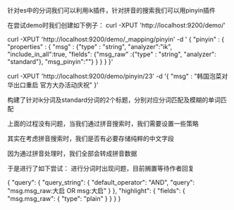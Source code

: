 针对es中的分词我们可以利用ik插件，针对拼音的搜索我们可以用pinyin插件

在尝试demo时我们创建如下例子：
curl -XPUT 'http://localhost:9200/demo/'

curl -XPUT 'http://localhost:9200/demo/_mapping/pinyin' -d '
{
    "pinyin" : {
        "properties" : {
            "msg" : {"type" : "string", "analyzer":"ik", "include_in_all":true, "fields":  {"msg_raw" :{"type" : "string", "analyzer": "standard"}, "msg_pinyin":""} }
        }
    }
}'

curl -XPUT 'http://localhost:9200/demo/pinyin/23' -d '{
        "msg" : "韩国泡菜对华出口重启 官方大办活动庆祝"
}'

构建了针对ik分词及standard分词的2个标题，分别对应分词匹配及模糊的单词匹配

上面的过程没有问题，当我们通过拼音搜索时，我们需要设置一些策略


其实在考虑拼音搜索时，我们是否有必要存储纯粹的中文字段

因为通过拼音处理时，我们全部会转成拼音数据

于是进行了如下尝试：
进行分词时出现问题，目前搁置等待作者回复


{
  "query": {
    "query_string": {
      "default_operator": "AND",
      "query": "msg.msg_raw:大启  OR msg:大启"
    }
  },
  "highlight": {
    "fields": {
      "msg.msg_raw": {
        "type": "plain"
      }
    }
  }
}












